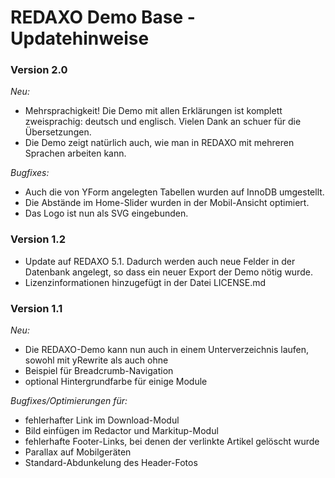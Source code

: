 REDAXO Demo Base - Updatehinweise
======================

### Version 2.0

*Neu:*

* Mehrsprachigkeit! Die Demo mit allen Erklärungen ist komplett zweisprachig: deutsch und englisch. Vielen Dank an schuer für die Übersetzungen.
* Die Demo zeigt natürlich auch, wie man in REDAXO mit mehreren Sprachen arbeiten kann.


*Bugfixes:*

* Auch die von YForm angelegten Tabellen wurden auf InnoDB umgestellt.
* Die Abstände im Home-Slider wurden in der Mobil-Ansicht optimiert.
* Das Logo ist nun als SVG eingebunden.

### Version 1.2

* Update auf REDAXO 5.1. Dadurch werden auch neue Felder in der Datenbank angelegt, so dass ein neuer Export der Demo nötig wurde.
* Lizenzinformationen hinzugefügt in der Datei LICENSE.md

### Version 1.1

*Neu:*

* Die REDAXO-Demo kann nun auch in einem Unterverzeichnis laufen, sowohl mit yRewrite als auch ohne
* Beispiel für Breadcrumb-Navigation
* optional Hintergrundfarbe für einige Module

*Bugfixes/Optimierungen für:*

* fehlerhafter Link im Download-Modul
* Bild einfügen im Redactor und Markitup-Modul
* fehlerhafte Footer-Links, bei denen der verlinkte Artikel gelöscht wurde
* Parallax auf Mobilgeräten
* Standard-Abdunkelung des Header-Fotos
